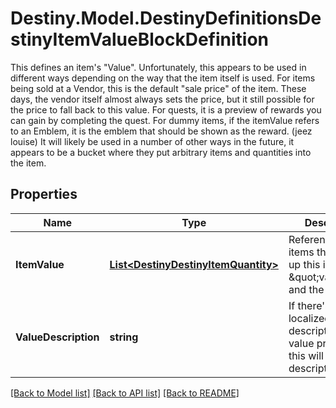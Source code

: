 # Destiny.Model.DestinyDefinitionsDestinyItemValueBlockDefinition
This defines an item's \"Value\". Unfortunately, this appears to be used in different ways depending on the way that the item itself is used.  For items being sold at a Vendor, this is the default \"sale price\" of the item. These days, the vendor itself almost always sets the price, but it still possible for the price to fall back to this value. For quests, it is a preview of rewards you can gain by completing the quest. For dummy items, if the itemValue refers to an Emblem, it is the emblem that should be shown as the reward. (jeez louise)  It will likely be used in a number of other ways in the future, it appears to be a bucket where they put arbitrary items and quantities into the item.

## Properties

Name | Type | Description | Notes
------------ | ------------- | ------------- | -------------
**ItemValue** | [**List&lt;DestinyDestinyItemQuantity&gt;**](DestinyDestinyItemQuantity.md) | References to the items that make up this item&#39;s \&quot;value\&quot;, and the quantity. | [optional] 
**ValueDescription** | **string** | If there&#39;s a localized text description of the value provided, this will be said description. | [optional] 

[[Back to Model list]](../README.md#documentation-for-models) [[Back to API list]](../README.md#documentation-for-api-endpoints) [[Back to README]](../README.md)

